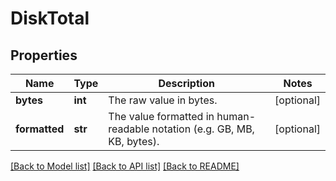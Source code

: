 # DiskTotal

## Properties
Name | Type | Description | Notes
------------ | ------------- | ------------- | -------------
**bytes** | **int** | The raw value in bytes. | [optional] 
**formatted** | **str** | The value formatted in human-readable notation (e.g. GB, MB, KB, bytes). | [optional] 

[[Back to Model list]](../README.md#documentation-for-models) [[Back to API list]](../README.md#documentation-for-api-endpoints) [[Back to README]](../README.md)



